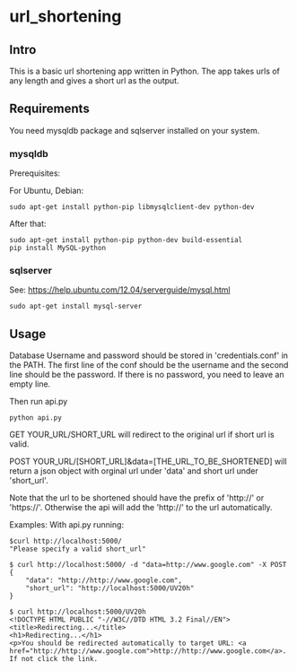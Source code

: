 # url_shortening

## Intro
This is a basic url shortening app written in Python. The app takes urls of any length and gives a short url as the output.

## Requirements
You need mysqldb package and sqlserver installed on your system.

### mysqldb
Prerequisites:

For Ubuntu, Debian:
```
sudo apt-get install python-pip libmysqlclient-dev python-dev 
```
After that:
```
sudo apt-get install python-pip python-dev build-essential 
pip install MySQL-python
```

### sqlserver
See: https://help.ubuntu.com/12.04/serverguide/mysql.html
```
sudo apt-get install mysql-server
```

## Usage

Database Username and password should be stored in 'credentials.conf' in the PATH.
The first line of the conf should be the username and the second line should be the password. If there is no password, you need to leave an empty line.

Then run api.py

```
python api.py
```

GET    YOUR_URL/SHORT_URL
will redirect to the original url if short url is valid.

POST   YOUR_URL/[SHORT_URL]&data=[THE_URL_TO_BE_SHORTENED] 
will return a json object with orginal url under 'data' and short url under 'short_url'.

Note that the url to be shortened should have the prefix of 'http://' or 'https://'. Otherwise the api will add the 'http://' to the url automatically.

Examples:
With api.py running:

```
$curl http://localhost:5000/
"Please specify a valid short_url"

$ curl http://localhost:5000/ -d "data=http://www.google.com" -X POST
{
    "data": "http://http://www.google.com", 
    "short_url": "http://localhost:5000/UV20h"
}

$ curl http://localhost:5000/UV20h
<!DOCTYPE HTML PUBLIC "-//W3C//DTD HTML 3.2 Final//EN">
<title>Redirecting...</title>
<h1>Redirecting...</h1>
<p>You should be redirected automatically to target URL: <a href="http://http://www.google.com">http://http://www.google.com</a>.  If not click the link.
```


